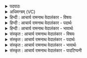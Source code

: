 <details><summary>पदपाठः</summary>

यः। इ꣣द्धे꣢। आ꣣वि꣢वा꣢सति। आ꣣। वि꣡वा꣢꣯सति। सु꣣म्न꣢म्। इ꣡न्द्र꣢꣯स्य। म꣡र्त्यः꣢꣯। द्यु꣣म्ना꣡य꣢। सु꣣त꣡राः꣢। सु꣣। त꣡राः꣢꣯। अ꣣पः꣢। ११५०।
</details>

<details><summary>अधिमन्त्रम् (VC)</summary>

- इन्द्राग्नी
- भरद्वाजो बार्हस्पत्यः
- गायत्री
- षड्जः
</details>

<details><summary>हिन्दी : आचार्य रामनाथ वेदालंकार - विषयः</summary>

अगले मन्त्र में यह कहा गया है कि अग्नि में परमेश्वर की ही दी हुई ज्योति है।
</details>

<details><summary>हिन्दी : आचार्य रामनाथ वेदालंकार - पदार्थः</summary>

पदार्थान्वयभाषाः -  (यः मर्त्यः)जो मनुष्य(इद्धे)अग्नि के प्रदीप्त होने पर(इन्द्रस्य)परमात्मा के(सुम्नम्)सुखदायक दान की(आ विवासति)प्रशंसा करता है,वह(द्युम्नाय)तेज और यश के लिए(अपः)विकट भी कर्मों को(सुतराः)आसानी से सिद्ध होनेवाला कर लेता है ॥२॥
</details>

<details><summary>हिन्दी : आचार्य रामनाथ वेदालंकार - भावार्थः</summary>

भावार्थभाषाः -  प्रज्वलित अग्नि में उसकी अपनी ज्योति नहीं है,प्रत्युत परमात्मा की ही है,ऐसा जो मानता है,वह परमात्मा का आराधक होता हुआ तेजस्वी और यशस्वी बनता है। पर जो भौतिकवादी होता है,वह भौतिक पदार्थों में ही रमता हुआ भोगों से ही भोगा जाता है ॥२॥
</details>

<details><summary>संस्कृत : आचार्य रामनाथ वेदालंकार - विषयः</summary>

अथाग्नौ परमेश्वरप्रदत्तमेव ज्योतिरस्तीत्याह।
</details>

<details><summary>संस्कृत : आचार्य रामनाथ वेदालंकार - पदार्थः</summary>

पदार्थान्वयभाषाः -  (यः मर्त्यः)यो मनुष्यः(इद्धे)अग्नौ प्रदीप्ते सति(इन्द्रस्य)परमात्मनः(सुम्नम्)सुखकरं दानम्(आ विवासति)परिचरति,प्रशंसतीत्यर्थः,सः(द्युम्नाय)तेजसे यशसे च(अपः)विकटान्यपि कर्माणि(सुतराः)सुतराणि,सुसाध्यानि करोति ॥२॥२
</details>

<details><summary>संस्कृत : आचार्य रामनाथ वेदालंकार - भावार्थः</summary>

भावार्थभाषाः -  समिद्धेऽग्नौ तस्य स्वकीयं ज्योतिर्नास्ति प्रत्युत परमात्मन एवेति यो मन्यते स परमात्माराधकः सन् तेजस्वी यशस्वी च जायते। यस्तु भौतिकवादी स भौतिकेष्वेव पदार्थेषु रममाणो भोगैरेव भुज्यते ॥२॥
</details>

<details><summary>संस्कृत : आचार्य रामनाथ वेदालंकार - पादटिप्पनी</summary>

टिप्पणी:   १. ऋ० ६।६०।११। २. ऋग्भाष्ये दयानन्दर्षिर्मन्त्रमिमं मनुष्यैर्यशसे धनाय च किं सेवितव्यमिति विषये व्याचष्टे।
</details>